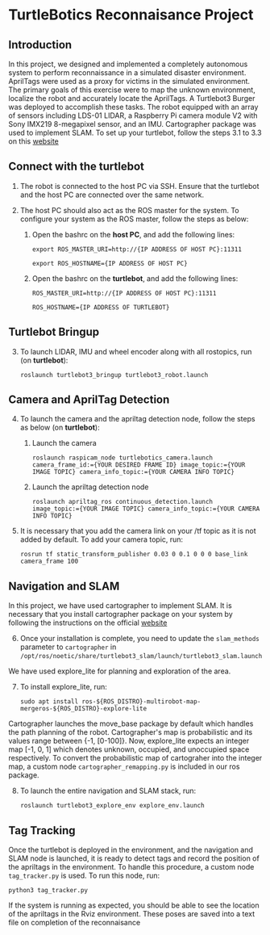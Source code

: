 # TurtleBotics Reconnaisance Project 

## Introduction
In this project, we designed and implemented a completely autonomous system to perform reconnaissance in a simulated disaster environment. AprilTags were used as a proxy for victims in the simulated environment. The primary goals of this exercise were to map the unknown environment, localize the robot and accurately locate the AprilTags. A Turtlebot3 Burger was deployed to accomplish these tasks. The robot equipped with an array of sensors including LDS-01 LIDAR, a Raspberry Pi camera module V2 with Sony IMX219 8-megapixel sensor, and an IMU. Cartographer package was used to implement SLAM. To set up your turtlebot, follow the steps 3.1 to 3.3 on this [website](https://emanual.robotis.com/docs/en/platform/turtlebot3/quick-start/#pc-setup)

## Connect with the turtlebot
1. The robot is connected to the host PC via SSH. Ensure that the turtlebot and the host PC are connected over the same network.

2. The host PC should also act as the ROS master for the system. To configure your system as the ROS master, follow the steps as below:
    
   1. Open the bashrc on the **host PC**, and add the following lines:
   
      `export ROS_MASTER_URI=http://{IP ADDRESS OF HOST PC}:11311`

      `export ROS_HOSTNAME={IP ADDRESS OF HOST PC}`

   2. Open the bashrc on the **turtlebot**, and add the following lines:
   
        `ROS_MASTER_URI=http://{IP ADDRESS OF HOST PC}:11311`

        `ROS_HOSTNAME={IP ADDRESS OF TURTLEBOT}`

## Turtlebot Bringup
3. To launch LIDAR, IMU and wheel encoder along with all rostopics, run (on **turtlebot**):
   
   `roslaunch turtlebot3_bringup turtlebot3_robot.launch`

## Camera and AprilTag Detection
4. To launch the camera and the apriltag detection node, follow the steps as below (on **turtlebot**):
   
   1. Launch the camera
    
      `roslaunch raspicam_node turtlebotics_camera.launch camera_frame_id:={YOUR DESIRED FRAME ID} image_topic:={YOUR IMAGE TOPIC} camera_info_topic:={YOUR CAMERA INFO TOPIC}`

    2. Launch the apriltag detection node

       `roslaunch apriltag_ros continuous_detection.launch image_topic:={YOUR IMAGE TOPIC} camera_info_topic:={YOUR CAMERA INFO TOPIC}`

5. It is necessary that you add the camera link on your /tf topic as it is not added by default. To add your camera topic, run:
   
   `rosrun tf static_transform_publisher 0.03 0 0.1 0 0 0 base_link camera_frame 100`

## Navigation and SLAM
In this project, we have used cartographer to implement SLAM. It is necessary that you install cartographer package on your system by following the instructions on the official [website](https://google-cartographer-ros.readthedocs.io/en/latest/compilation.html#building-installation)

6. Once your installation is complete, you need to update the `slam_methods` parameter to `cartographer` in `/opt/ros/noetic/share/turtlebot3_slam/launch/turtlebot3_slam.launch`

We have used explore_lite for planning and exploration of the area.

7. To install explore_lite, run:

   `sudo apt install ros-${ROS_DISTRO}-multirobot-map-mergeros-${ROS_DISTRO}-explore-lite`

Cartographer launches the move_base package by default which handles the path planning of the robot. Cartographer's map is probabilistic and its values range between {-1, [0-100]}. Now, explore_lite expects an integer map [-1, 0, 1] which denotes unknown, occupied, and unoccupied space respectively. To convert the probabilistic map of cartograher into the integer map, a custom node `cartographer_remapping.py` is included in our ros package.

8. To launch the entire navigation and SLAM stack, run:

   `roslaunch turtlebot3_explore_env explore_env.launch`

## Tag Tracking
Once the turtlebot is deployed in the environment, and the navigation and SLAM node is launched, it is ready to detect tags and record the position of the apriltags in the environment. To handle this procedure, a custom node `tag_tracker.py` is used. To run this node, run:

`python3 tag_tracker.py`

If the system is running as expected, you should be able to see the location of the apriltags in the Rviz environment. These poses are saved into a text file on completion of the reconnaisance